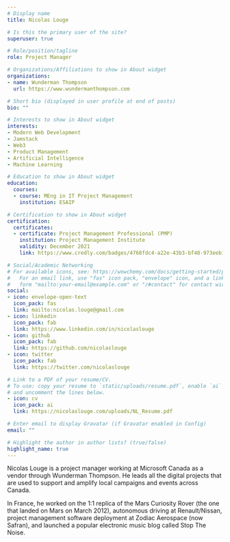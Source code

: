```yaml
---
# Display name
title: Nicolas Louge

# Is this the primary user of the site?
superuser: true

# Role/position/tagline
role: Project Manager

# Organizations/Affiliations to show in About widget
organizations:
- name: Wunderman Thompson
  url: https://www.wundermanthompson.com

# Short bio (displayed in user profile at end of posts)
bio: ""

# Interests to show in About widget
interests:
- Modern Web Development
- Jamstack
- Web3
- Product Management
- Artificial Intelligence
- Machine Learning

# Education to show in About widget
education:
  courses:
  - course: MEng in IT Project Management
    institution: ESAIP

# Certification to show in About widget
certification:
  certificates:
  - certificate: Project Management Professional (PMP)
    institution: Project Management Institute
    validity: December 2021
    link: https://www.credly.com/badges/4768fdc4-a22e-43b3-bf48-973eeb1bebc4/linked_in_profile

# Social/Academic Networking
# For available icons, see: https://wowchemy.com/docs/getting-started/page-builder/#icons
#   For an email link, use "fas" icon pack, "envelope" icon, and a link in the
#   form "mailto:your-email@example.com" or "/#contact" for contact widget.
social:
- icon: envelope-open-text
  icon_pack: fas
  link: mailto:nicolas.louge@gmail.com
- icon: linkedin
  icon_pack: fab
  link: https://www.linkedin.com/in/nicolaslouge
- icon: github
  icon_pack: fab
  link: https://github.com/nicolaslouge
- icon: twitter
  icon_pack: fab
  link: https://twitter.com/nicolaslouge

# Link to a PDF of your resume/CV.
# To use: copy your resume to `static/uploads/resume.pdf`, enable `ai` icons in `params.toml`, 
# and uncomment the lines below.
- icon: cv
  icon_pack: ai
  link: https://nicolaslouge.com/uploads/NL_Resume.pdf

# Enter email to display Gravatar (if Gravatar enabled in Config)
email: ""

# Highlight the author in author lists? (true/false)
highlight_name: true
---
```


Nicolas Louge is a project manager working at Microsoft Canada as a vendor through Wunderman Thompson. He leads all the digital projects that are used to support and amplify local campaigns and events across Canada.

In France, he worked on the 1:1 replica of the Mars Curiosity Rover (the one that landed on Mars on March 2012), autonomous driving at Renault/Nissan, project management software deployment at Zodiac Aerospace (now Safran), and launched a popular electronic music blog called Stop The Noise.
